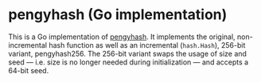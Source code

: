 # pengyhash (Go implementation)

This is a Go implementation of [pengyhash][ph]. It implements the
original, non-incremental hash function as well as an incremental
(`hash.Hash`), 256-bit variant, pengyhash256. The 256-bit variant swaps
the usage of size and seed — i.e. size is no longer needed during
initialization — and accepts a 64-bit seed.


[ph]: https://github.com/tinypeng/pengyhash
